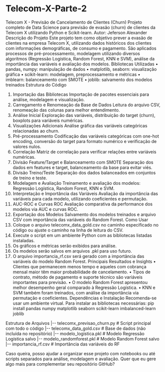 # Telecom-X-Parte-2
Telecom X - Previsão de Cancelamento de Clientes (Churn)
Projeto completo de Data Science para previsão de evasão (churn) de clientes da Telecom X utilizando Python e Scikit-learn.
Autor: Jeferson Alexander
Descrição do Projeto
Este projeto tem como objetivo prever a evasão de clientes na empresa Telecom X, utilizando dados históricos dos clientes com informações demográficas, de consumo e pagamento. São aplicados processos de pré-processamento, modelagem utilizando diversos algoritmos (Regressão Logística, Random Forest, KNN e SVM), análise da importância das variáveis e avaliação dos modelos.
Bibliotecas Utilizadas
•	pandas, numpy: manipulação de dados
•	matplotlib, seaborn: visualização gráfica
•	scikit-learn: modelagem, preprocessamento e métricas
•	imblearn: balanceamento com SMOTE
•	joblib: salvamento dos modelos treinados
Estrutura do Código
1.	Importação das Bibliotecas
Importação de pacotes essenciais para análise, modelagem e visualização.
2.	Carregamento e Renomeação da Base de Dados
Leitura do arquivo CSV, renomeação das colunas para melhor entendimento.
3.	Análise Inicial
Exploração das variáveis, distribuição do target (churn), boxplots para variáveis numéricas.
4.	Visualizações Adicionais
Análise gráfica das variáveis categóricas relacionadas ao churn.
5.	Pré-processamento
Codificação das variáveis categóricas com one-hot encoding, conversão do target para formato numérico e verificação de valores nulos.
6.	Correlação
Matriz de correlação para verificar relações entre variáveis numéricas.
7.	Divisão Feature/Target e Balanceamento com SMOTE
Separação dos dados em features e target, balanceamento da base para evitar viés.
8.	Divisão Treino/Teste
Separação dos dados balanceados em conjuntos de treino e teste.
9.	Modelagem e Avaliação
Treinamento e avaliação dos modelos: Regressão Logística, Random Forest, KNN e SVM.
10.	Interpretação e Importância das Variáveis
Avaliação da importância das variáveis para cada modelo, utilizando coeficientes e permutação.
11.	AUC-ROC e Curvas ROC
Avaliação comparativa da performance dos modelos via AUC e curvas ROC.
12.	Exportação dos Modelos
Salvamento dos modelos treinados e arquivo CSV com importância das variáveis do Random Forest.
Como Usar
1.	Coloque o arquivo telecomx_data_gold.csv no caminho especificado no código ou ajuste o caminho na linha de leitura do CSV.
2.	Execute o script em um ambiente Python com as bibliotecas listadas instaladas.
3.	Os gráficos e métricas serão exibidos para análise.
4.	Os modelos serão salvos em arquivos .pkl para uso futuro.
5.	O arquivo importancia_rf.csv será gerado com a importância das variáveis do modelo Random Forest.
Principais Resultados e Insights
•	Clientes que permanecem menos tempo e aqueles com cobrança mensal maior têm maior probabilidade de cancelamento.
•	Tipos de contrato, método de pagamento e suporte técnico são variáveis importantes para previsão.
•	O modelo Random Forest apresentou melhor desempenho geral comparado à Regressão Logística.
•	KNN e SVM também foram treinados, com análise da importância via permutação e coeficientes.
Dependências e Instalação
Recomenda-se usar um ambiente virtual. Para instalar as bibliotecas necessárias:
pip install pandas numpy matplotlib seaborn scikit-learn imbalanced-learn joblib

Estrutura de Arquivos
|-- telecomx_previsao_churn.py  # Script principal com todo o código
|-- telecomx_data_gold.csv      # Base de dados (não incluída no repositório)
|-- modelo_logistica.pkl        # Modelo Regressão Logística salvo
|-- modelo_randomforest.pkl     # Modelo Random Forest salvo
|-- importancia_rf.csv          # Importância das variáveis do RF

Caso queira, posso ajudar a organizar esse projeto com notebooks ou até scripts separados para análise, modelagem e avaliação.
Quer que eu gere algo mais para complementar seu repositório GitHub?



